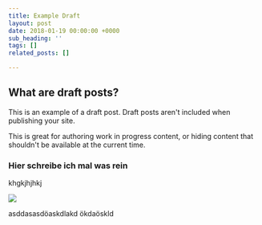 ```yaml
---
title: Example Draft
layout: post
date: 2018-01-19 00:00:00 +0000
sub_heading: ''
tags: []
related_posts: []

---
```

## What are draft posts?

This is an example of a draft post. Draft posts aren't included when publishing your site.

This is great for authoring work in progress content, or hiding content that shouldn't be available at the current time.

### Hier schreibe ich mal was rein

khgkjhjhkj

![](/uploads/2018/02/17/bridge3.jpg)

asddasasdöaskdlakd ökdaöskld